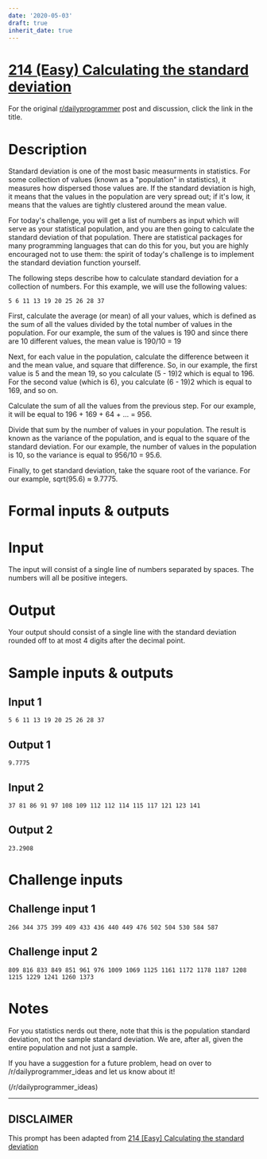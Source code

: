 ```yaml
---
date: '2020-05-03'
draft: true
inherit_date: true
---
```


# [214 (Easy) Calculating the standard deviation](https://www.reddit.com/r/dailyprogrammer/comments/35l5eo/20150511_challenge_214_easy_calculating_the/)

For the original [r/dailyprogrammer](https://www.reddit.com/r/dailyprogrammer/) post and discussion, click the link in the title.

# Description
Standard deviation is one of the most basic measurments in statistics. For some collection of values (known as a "population" in statistics), it measures how dispersed those values are. If the standard deviation is high, it means that the values in the population are very spread out; if it's low, it means that the values are tightly clustered around the mean value.

For today's challenge, you will get a list of numbers as input which will serve as your statistical population, and you are then going to calculate the standard deviation of that population. There are statistical packages for many programming languages that can do this for you, but you are highly encouraged not to use them: the spirit of today's challenge is to implement the standard deviation function yourself. 

The following steps describe how to calculate standard deviation for a collection of numbers. For this example, we will use the following values: 


```
5 6 11 13 19 20 25 26 28 37
```
First, calculate the average (or mean) of all your values, which is defined as the sum of all the values divided by the total number of values in the population. For our example, the sum of the values is 190 and since there are 10 different values, the mean value is 190/10 = 19

Next, for each value in the population, calculate the difference between it and the mean value, and square that difference. So, in our example, the first value is 5 and the mean 19, so you calculate (5 - 19)2 which is equal to 196.  For the second value (which is 6), you calculate (6 - 19)2 which is equal to 169, and so on. 

Calculate the sum of all the values from the previous step. For our example, it will be equal to 196 + 169 + 64 + ... = 956.

Divide that sum by the number of values in your population. The result is known as the variance of the population, and is equal to the square of the standard deviation. For our example, the number of values in the population is 10, so the variance is equal to 956/10 = 95.6.

Finally, to get standard deviation, take the square root of the variance. For our example, sqrt(95.6) ≈ 9.7775. 

# Formal inputs & outputs
# Input
The input will consist of a single line of numbers separated by spaces. The numbers will all be positive integers.

# Output
Your output should consist of a single line with the standard deviation rounded off to at most 4 digits after the decimal point.

# Sample inputs & outputs
## Input 1

```
5 6 11 13 19 20 25 26 28 37
```
## Output 1

```
9.7775
```
## Input 2

```
37 81 86 91 97 108 109 112 112 114 115 117 121 123 141
```
## Output 2

```
23.2908
```
# Challenge inputs
## Challenge input 1

```
266 344 375 399 409 433 436 440 449 476 502 504 530 584 587
```
## Challenge input 2

```
809 816 833 849 851 961 976 1009 1069 1125 1161 1172 1178 1187 1208 1215 1229 1241 1260 1373
```
# Notes
For you statistics nerds out there, note that this is the population standard deviation, not the sample standard deviation. We are, after all, given the entire population and not just a sample.

If you have a suggestion for a future problem, head on over to /r/dailyprogrammer_ideas and let us know about it!

(/r/dailyprogrammer_ideas)

----
## **DISCLAIMER**
This prompt has been adapted from [214 [Easy] Calculating the standard deviation](https://www.reddit.com/r/dailyprogrammer/comments/35l5eo/20150511_challenge_214_easy_calculating_the/
)
